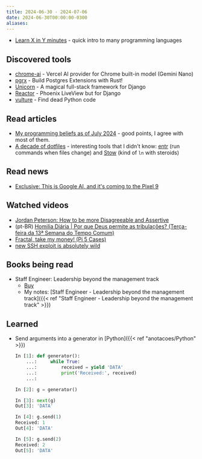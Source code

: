 ```yaml
---
title: 2024-06-30 - 2024-07-06
date: 2024-06-30T00:00:00-0300
aliases:
---
```

- [Learn X in Y minutes](https://learnxinyminutes.com/) - quick intro to many programming languages
## Discovered tools
- [chrome-ai](https://github.com/jeasonstudio/chrome-ai) - Vercel AI provider for Chrome built-in model (Gemini Nano) 
- [pgrx](https://github.com/pgcentralfoundation/pgrx) - Build Postgres Extensions with Rust!
- [Unicorn](https://www.django-unicorn.com/docs/) -  A magical full-stack framework for Django 
- [Reactor](https://github.com/edelvalle/reactor/) - Phoenix LiveView but for Django
- [vulture](https://github.com/jendrikseipp/vulture) -  Find dead Python code 

## Read articles
- [My programming beliefs as of July 2024](https://evanhahn.com/programming-beliefs-as-of-july-2024/) - good points, I agree with most of them.
- [A decade of dotfiles](https://evanhahn.com/a-decade-of-dotfiles/) - interesting tools that I didn't know: [entr](https://eradman.com/entrproject/) (run commands when files change) and [Stow](https://www.gnu.org/software/stow/) (kind of `ln` with steroids)

## Read news
- [Exclusive: This is Google AI, and it's coming to the Pixel 9](https://www.androidauthority.com/google-ai-recall-pixel-9-3456399/)

## Watched videos
- [Jordan Peterson: How to be more Disagreeable and Assertive](https://www.youtube.com/watch?v=s6H9AIVP08w)
- (pt-BR) [Homilia Diária | Por que Deus permite as tribulações? (Terça-feira da 13ª Semana do Tempo Comum)](https://www.youtube.com/watch?v=WOhEPpwAao4) 
- [Fractal, take my money! (Pi 5 Cases)](https://www.youtube.com/watch?v=rV8v40MKFik)
- [new SSH exploit is absolutely wild](https://www.youtube.com/watch?v=Rj3sTAMYNQk)

## Books being read
- Staff Engineer: Leadership beyond the management track
	- [Buy](https://staffeng.com/book)
	- My notes: [Staff Engineer - Leadership beyond the management track]({{< ref "Staff Engineer - Leadership beyond the management track" >}})

## Learned
- Send arguments into a generator in [Python]({{< ref "anotacoes/Python" >}})
	```python
	In [1]: def generator():
	    ...:     while True:
	    ...:         received = yield 'DATA'
	    ...:         print('Received:', received)
	    ...:
	
	In [2]: g = generator()
	
	In [3]: next(g)
	Out[3]: 'DATA'
	
	In [4]: g.send(1)
	Received: 1
	Out[4]: 'DATA'
	
	In [5]: g.send(2)
	Received: 2
	Out[5]: 'DATA'
	```
